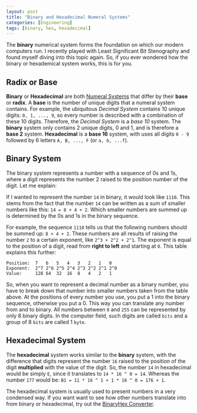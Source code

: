 ```yaml
---
layout: post
title: "Binary and Hexadecimal Numeral Systems"
categories: [Engineering]
tags: [binary, hex, hexadecimal]
---
```


The **binary** numerical system forms the foundation on which our modern computers run. I recently played with Least Significant Bit Stenography and found myself diving into this topic again. So, if you ever wondered how the binary or hexademical system works, this is for you.

## Radix or Base

**Binary** or **Hexadecimal** are both [Numeral Systems](https://en.wikipedia.org/wiki/Numeral_system) that differ by their **base** or **radix**. A **base** is the number of unique digits that a numeral system contains. For example, the ubiquitous _Decimal System_ contains 10 unique digits: `0, 1, ..., 9`, so every number is described with a combination of these 10 digits. Therefore, the _Decimal System_ is a _base 10_ system. The **binary** system only contains 2 unique digits, 0 and 1, and is therefore a **base 2** system. **Hexadecimal** is a **base 16** system, with uses all digits `0 - 9` followed by 6 letters `A, B, ..., F` (or `a, b, ...f`).

## Binary System

The binary system represents a number with a sequence of 0s and 1s, where a digit represents the number 2 raised to the position number of the digit. Let me explain:

If I wanted to represent the number `14` in binary, it would look like `1110`. This stems from the fact that the number `14` can be written as a sum of smaller numbers like this: `14 = 8 + 4 + 2`. Which smaller numbers are summed up is determined by the 0s and 1s in the binary sequence.

For example, the sequence `1110` tells us that the following numbers should be summed up: `8 + 4 + 2`. These numbers are all results of raising the number `2` to a certain exponent, like `2^3 + 2^2 + 2^1`. The exponent is equal to the position of a digit, read from **right to left** and starting at `0`. This table explains this further:

```
Position:  7   6   5   4   3   2   1   0
Exponent:  2^7 2^6 2^5 2^4 2^3 2^2 2^1 2^0
Value:     128 64  32  16  8   4   2   1
```

So, when you want to represent a decimal number as a binary number, you have to break down that number into smaller numbers taken from the table above. At the positions of every number you use, you put a 1 into the binary sequence, otherwise you put a 0. This way you can translate any number from and to binary. All numbers between `0` and `255` can be represented by only 8 binary digits. In the computer field, such digits are called `bits` and a group of 8 `bits` are called 1 `byte`.

## Hexadecimal System

The **hexadecimal** system works similar to the **binary** system, with the difference that digits represent the number `16` raised to the position of the digit **multiplied** with the value of the digit. So, the number `14` in hexadecimal would be simply `E`, since it translates to `14 * 16 ^ 0 = 14`. Whereas the number `177` would be: `B1 = 11 * 16 ^ 1 + 1 * 16 ^ 0 = 176 + 1`.

The hexadecimal system is usually used to present numbers in a very condensed way. If you want want to see how other numbers translate into from binary or hexadecimal, try out the [BinaryHex Converter](https://www.binaryhexconverter.com/).
